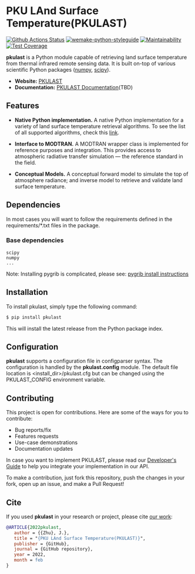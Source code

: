 # PKU LAnd Surface Temperature(PKULAST)

[![Github Actions Status](https://github.com/hexlet-boilerplates/python-package/workflows/Python%20CI/badge.svg)](https://github.com/hexlet-boilerplates/python-package/actions)
[![wemake-python-styleguide](https://img.shields.io/badge/style-wemake-000000.svg)](https://github.com/wemake-services/wemake-python-styleguide)
[![Maintainability](https://api.codeclimate.com/v1/badges/df66c0cbbeca7d822f23/maintainability)](https://codeclimate.com/github/hexlet-boilerplates/python-package/maintainability)
[![Test Coverage](https://api.codeclimate.com/v1/badges/df66c0cbbeca7d822f23/test_coverage)](https://codeclimate.com/github/hexlet-boilerplates/python-package/test_coverage)



__pkulast__ is a Python module capable of retrieving land surface temperature from thermal infrared remote sensing data. It is built on-top of various scientific Python packages
([numpy](http://www.numpy.org/), [scipy](https://www.scipy.org/)).

- __Website:__ [PKULAST](http://github.com/tirzhu/pkulast)
- __Documentation:__ [PKULAST Documentation](http://readthedocs.com/pkulast)(TBD)


## Features

- __Native Python implementation.__ A native Python implementation for a variety of land surface temperature retrieval algorithms. To see the list of all supported algorithms, check this [link](http://scikit.ml/#classifiers).

- __Interface to MODTRAN.__ A MODTRAN wrapper class is implemented for reference purposes and integration. This provides access to atmospheric radiative transfer simulation &mdash; the reference standard in the field.
- __Conceptual Models.__ A conceptual forward model to simulate the top of atmosphere radiance; and inverse model to retrieve and validate land surface temperature.


## Dependencies

In most cases you will want to follow the requirements defined in the requirements/*.txt files in the package. 

### Base dependencies
```
scipy
numpy
...
```

Note: Installing pygrib is complicated, please see: [pygrib install instructions](https://git.skewed.de/count0/graph-tool/wikis/installation-instructions)

## Installation

To install pkulast, simply type the following command:

```bash
$ pip install pkulast
```

This will install the latest release from the Python package index.

## Configuration
__pkulast__ supports a configuration file in configparser syntax. The configuration is handled by the __pkulast.config__ module. The default file location is <install_dir>/pkulast.cfg but can be changed using the PKULAST_CONFIG environment variable.

## Contributing

This project is open for contributions. Here are some of the ways for
you to contribute:

- Bug reports/fix
- Features requests
- Use-case demonstrations
- Documentation updates

In case you want to implement PKULAST, please 
read our [Developer's Guide](http://readthedocs.com/pkulast) to help
you integrate your implementation in our API.

To make a contribution, just fork this repository, push the changes
in your fork, open up an issue, and make a Pull Request!

## Cite

If you used __pkulast__ in your research or project, please
cite [our work](https://doi.org/xxxx.xxxx):

```bibtex
@ARTICLE{2022pkulast,
   author = {{Zhu}, J.},
   title = "{PKU LAnd Surface Temperature(PKULAST)}",
   publisher = {GitHub},
   journal = {GitHub repository},
   year = 2022,
   month = feb
}
```